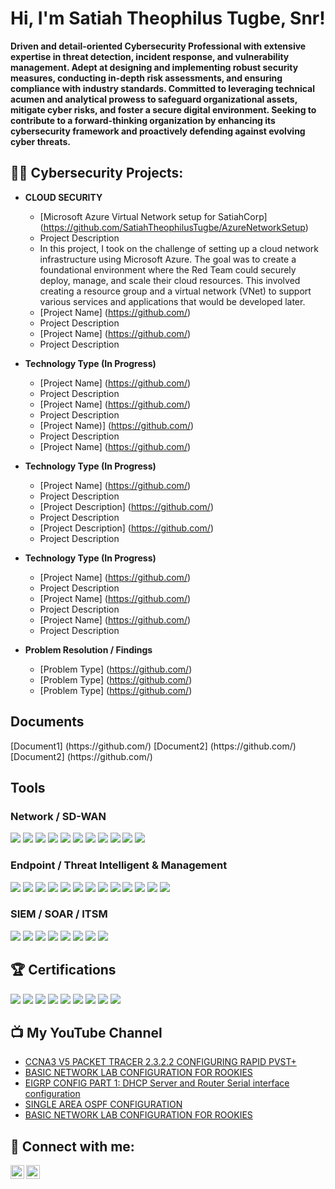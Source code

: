 <h1>Hi, I'm Satiah Theophilus Tugbe, Snr!</h1>

<b> Driven and detail-oriented Cybersecurity Professional with extensive expertise in threat detection, incident response, and vulnerability management. Adept at designing and implementing robust security measures, conducting in-depth risk assessments, and ensuring compliance with industry standards. Committed to leveraging technical acumen and analytical prowess to safeguard organizational assets, mitigate cyber risks, and foster a secure digital environment. Seeking to contribute to a forward-thinking organization by enhancing its cybersecurity framework and proactively defending against evolving cyber threats.</b>

<h2>👨‍💻 Cybersecurity Projects:</h2>

- <b> CLOUD SECURITY </b>
  - [Microsoft Azure Virtual Network setup for SatiahCorp] (https://github.com/SatiahTheophilusTugbe/AzureNetworkSetup)
  - Project Description
  - In this project, I took on the challenge of setting up a cloud network infrastructure using Microsoft Azure. The goal was to create a foundational environment where the Red Team could securely deploy, manage, and scale their cloud resources. This        involved creating a resource group and a virtual network (VNet) to support various services and applications that would be developed later.
  - [Project Name] (https://github.com/)
  - Project Description
  - [Project Name] (https://github.com/)
  - Project Description
    
- <b>Technology Type (In Progress)</b>
  - [Project Name] (https://github.com/)
  - Project Description
  - [Project Name] (https://github.com/)
  - Project Description
  - [Project Name)] (https://github.com/)
  - Project Description
  - [Project Name] (https://github.com/)
    
- <b>Technology Type (In Progress)</b>
  - [Project Name] (https://github.com/)
  - Project Description
  - [Project Description] (https://github.com/)
  - Project Description
  - [Project Description] (https://github.com/)
  - Project Description
    
- <b>Technology Type (In Progress)</b>
  - [Project Name] (https://github.com/)
  - Project Description
  - [Project Name] (https://github.com/)
  - Project Description
  - [Project Name] (https://github.com/)
  - Project Description
 
- <b>Problem Resolution / Findings</b>
  - [Problem Type] (https://github.com/)
  - [Problem Type] (https://github.com/)
  - [Problem Type] (https://github.com/)
 
<h2>Documents</h2>
 [Document1] (https://github.com/)
 [Document2] (https://github.com/)
 [Document2] (https://github.com/)

 <h2>Tools</h2>

 ### Network / SD-WAN
 <div>
  <img src="https://img.shields.io/badge/Routing_protocols-0078D4?style=for-the-badge&logo=Windows&logoColor=white" />
  <img src="https://img.shields.io/badge/-Wireshark-1679A7?&style=for-the-badge&logo=Wireshark&logoColor=white" />
  <img src="https://img.shields.io/badge/Unifi_Controller-055ADA?style=for-the-badge&logo=Ubiquiti&logoColor=white" />
  <img src="https://img.shields.io/badge/Packet_tracer-1D6A9A?style=for-the-badge&logo=Cisco&logoColor=white" />
  <img src="https://img.shields.io/badge/VeloCloud-00509E?style=for-the-badge&logo=VeloCloud&logoColor=white" />
  <img src="https://img.shields.io/badge/Prisma-0085CA?style=for-the-badge&logo=Prisma&logoColor=white" />
  <img src="https://img.shields.io/badge/pfSense-333333?style=for-the-badge&logo=pfSense&logoColor=white" />
  <img src="https://img.shields.io/badge/Pi--hole-05122A?style=for-the-badge&logo=Pi-hole&logoColor=white" />
  <img src="https://img.shields.io/badge/MPLS-FF7F00?style=for-the-badge" />
  <img src="https://img.shields.io/badge/NIST-ff0000?style=for-the-badge" />
  <img src="https://img.shields.io/badge/ISO27001-003366?style=for-the-badge" />
 </div>

 ### Endpoint / Threat Intelligent & Management
 <div>
  <img src="https://img.shields.io/badge/-Microsoft_Defender_for_Cloud-00A4EF?&style=for-the-badge&logo=Microsoft&logoColor=white" />
  <img src="https://img.shields.io/badge/Burp_Suite-FF6600?style=for-the-badge&logo=Burp%20Suite&logoColor=white" />
  <img src="https://img.shields.io/badge/vSphere_ESXi-607078?style=for-the-badge&logo=VMware&logoColor=white" />
  <img src="https://img.shields.io/badge/Cisco_Meraki-0098E1?style=for-the-badge&logo=Cisco&logoColor=white" />
  <img src="https://img.shields.io/badge/Nessus-339900?style=for-the-badge&logo=Nessus&logoColor=white" />
  <img src="https://img.shields.io/badge/VMware-607078?style=for-the-badge&logo=VMware&logoColor=white" />
  <img src="https://img.shields.io/badge/Intune-0078D4?style=for-the-badge&logo=Windows&logoColor=white" />
  <img src="https://img.shields.io/badge/Google-4285F4?style=for-the-badge&logo=Google&logoColor=white" />
  <img src="https://img.shields.io/badge/WDS-5E9ACF?style=for-the-badge&logo=Windows&logoColor=white" />
  <img src="https://img.shields.io/badge/PDQ-516E94?style=for-the-badge&logo=PDQ&logoColor=white" />
  <img src="https://img.shields.io/badge/oVrc_Wattbox-0077FF?style=for-the-badge" />
  <img src="https://img.shields.io/badge/Shodan-FF0000?style=for-the-badge" />
  <img src="https://img.shields.io/badge/OSINT-000000?style=for-the-badge" />   
 </div>

 ### SIEM / SOAR / ITSM
<div>
  <img src="https://img.shields.io/badge/-Microsoft_Sentinel-0078D4?&style=for-the-badge&logo=Microsoft&logoColor=white" />
  <img src="https://img.shields.io/badge/Logic_Monitor-000000?style=for-the-badge&logo=LogicMonitor&logoColor=white" />
  <img src="https://img.shields.io/badge/ServiceNow-000000?style=for-the-badge&logo=ServiceNow&logoColor=white" />
  <img src="https://img.shields.io/badge/-Splunk-000000?&style=for-the-badge&logo=Splunk&logoColor=white" />
  <img src="https://img.shields.io/badge/-Elastic-005571?&style=for-the-badge&logo=Elastic&logoColor=white" />
  <img src="https://img.shields.io/badge/Security_Orion_Suite-000000?style=for-the-badge" />
  <img src="https://img.shields.io/badge/TrackIt-003300?style=for-the-badge" />
  <img src="https://img.shields.io/badge/Osticket-000000?style=for-the-badge" />    
</div>

## 🏆​ Certifications
<div>
 <img src="https://img.shields.io/badge/-CySA%2B-FF0000?&style=for-the-badge&logo=CompTIA&logoColor=white" />
 <img src="https://img.shields.io/badge/-Security%2B-FF0000?&style=for-the-badge&logo=CompTIA&logoColor=white" />
 <img src="https://img.shields.io/badge/-Network%2B-007ACC?&style=for-the-badge&logo=CompTIA&logoColor=white" />
 <img src="https://img.shields.io/badge/-A%2B-4D4D4D?&style=for-the-badge&logo=CompTIA&logoColor=white" />
 <img src="https://img.shields.io/badge/Cisco_CCNA-1BA0D7?style=for-the-badge&logo=Cisco&logoColor=white" />
 <img src="https://img.shields.io/badge/CompTIA_CySA%2B-2D308B?style=for-the-badge&logo=CompTIA&logoColor=white" />
 <img src="https://img.shields.io/badge/LPI_Linux_Essentials-F5BF18?style=for-the-badge&logo=Linux&logoColor=black" />
 <img src="https://img.shields.io/badge/-Google%20Cybersecurity%20Certificate-4285F4?&style=for-the-badge&logo=Google&logoColor=white" />
 <img src="https://img.shields.io/badge/-ISC2%20CC%20Certificate-008000?&style=for-the-badge&logo=ISC2&logoColor=white" />


</div>

<h2>📺 My YouTube Channel</h2>

- [CCNA3 V5 PACKET TRACER 2.3.2.2 CONFIGURING RAPID PVST+](https://www.youtube.com/watch?v=TE94Wun3AZw&t=290s)
- [BASIC NETWORK LAB CONFIGURATION FOR ROOKIES](https://www.youtube.com/watch?v=STRQwYBaFZ8&t=313s)
- [EIGRP CONFIG PART 1: DHCP Server and Router Serial interface configuration](https://www.youtube.com/watch?v=2VJLf4htQmE&t=655s)
- [SINGLE AREA OSPF CONFIGURATION](https://www.youtube.com/watch?v=Xg5cj8JlaE0)
- [BASIC NETWORK LAB CONFIGURATION FOR ROOKIES](https://www.youtube.com/watch?v=STRQwYBaFZ8&t=356s)

<h2> 🤳 Connect with me:</h2>

[<img align="left" alt="satiahtheophilustugbe | LinkedIn" width="22px" src="https://cdn.jsdelivr.net/npm/simple-icons@v3/icons/linkedin.svg" />][linkedin]
[<img align="left" alt="satiahtheophilusttugbe | YouTube" width="22px" src="https://cdn.jsdelivr.net/npm/simple-icons@v3/icons/youtube.svg" />][youtube]

[linkedin]: https://linkedin.com/in/satiahtheophilustugbe/
[youtube]: https://www.youtube.com/c/SATIAHTHEOPHILUSTUGBE

<!--
**satiahtheophilustugbe/satiahtheophilustugbe** is a ✨ _special_ ✨ repository because its `README.md` (this file) appears on your GitHub profile.

Here are some ideas to get you started:

- 🔭 I’m currently working on ...
- 🌱 I’m currently learning ...
- 👯 I’m looking to collaborate on ...
- 🤔 I’m looking for help with ...
- 💬 Ask me about ...
- 📫 How to reach me: ...
- 😄 Pronouns: ...
- ⚡ Fun fact: ...
-->
